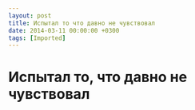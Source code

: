 ```yaml
---
layout: post
title: Испытал то что давно не чувствовал
date: 2014-03-11 00:00:00 +0300
tags: [Imported]
---
```

# Испытал то, что давно не чувствовал 

